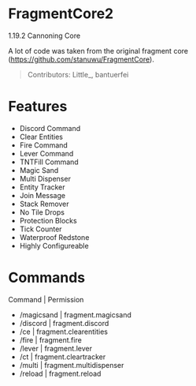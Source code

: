 # FragmentCore2
1.19.2 Cannoning Core

A lot of code was taken from the original fragment core (https://github.com/stanuwu/FragmentCore).
> Contributors: Little_, bantuerfei

# Features
- Discord Command
- Clear Entities
- Fire Command
- Lever Command
- TNTFill Command
- Magic Sand
- Multi Dispenser
- Entity Tracker
- Join Message
- Stack Remover
- No Tile Drops
- Protection Blocks
- Tick Counter
- Waterproof Redstone
- Highly Configureable

# Commands
Command | Permission
- /magicsand | fragment.magicsand
- /discord | fragment.discord
- /ce | fragment.clearentities
- /fire | fragment.fire
- /lever | fragment.lever
- /ct | fragment.cleartracker
- /multi | fragment.multidispenser
- /reload | fragment.reload
